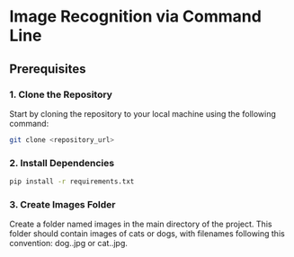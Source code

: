 # Image Recognition via Command Line

## Prerequisites

### 1. Clone the Repository
Start by cloning the repository to your local machine using the following command:

```bash
git clone <repository_url>
```

### 2. Install Dependencies
```bash
pip install -r requirements.txt
```

### 3. Create Images Folder
Create a folder named images in the main directory of the project. This folder should contain images of cats or dogs, with filenames following this convention: dog.<number>.jpg or cat.<number>.jpg.
